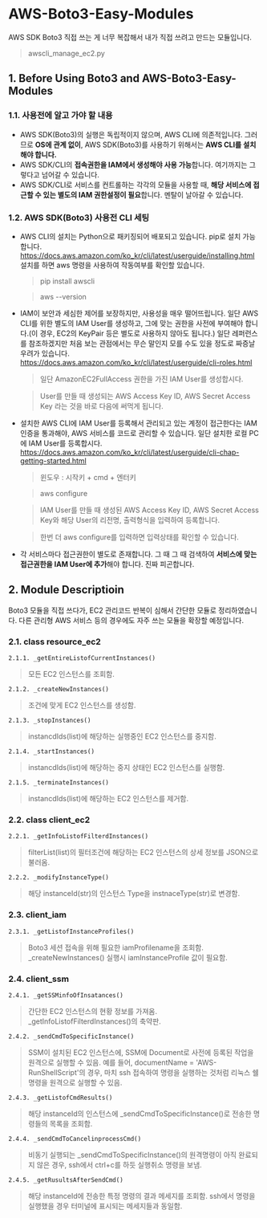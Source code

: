 # AWS-Boto3-Easy-Modules
AWS SDK Boto3 직접 쓰는 게 너무 복잡해서 내가 직접 쓰려고 만드는 모듈입니다.
> awscli_manage_ec2.py

## 1. Before Using Boto3 and AWS-Boto3-Easy-Modules

### 1.1. 사용전에 알고 가야 할 내용

* AWS SDK(Boto3)의 실행은 독립적이지 않으며, AWS CLI에 의존적입니다. 그러므로 **OS에 관계 없이**, AWS SDK(Boto3)를 사용하기 위해서는 **AWS CLI를 설치해야 합니다.**
* AWS SDK/CLI의 **접속권한을 IAM에서 생성해야 사용 가능**합니다. 여기까지는 그렇다고 넘어갈 수 있습니다.
* AWS SDK/CLI로 서비스를 컨트롤하는 각각의 모듈을 사용할 때, **해당 서비스에 접근할 수 있는 별도의 IAM 권한설정이 필요**합니다. 멘탈이 날아갈 수 있습니다.


### 1.2. AWS SDK(Boto3) 사용전 CLI 세팅

* AWS CLI의 설치는 Python으로 패키징되어 배포되고 있습니다. pip로 설치 가능합니다. https://docs.aws.amazon.com/ko_kr/cli/latest/userguide/installing.html 설치를 하면 aws 명령을 사용하여 작동여부를 확인할 있습니다.
	> pip install awscli
	
	> aws --version

* IAM이 보안과 세심한 제어를 보장하지만, 사용성을 매우 떨어뜨립니다. 일단 AWS CLI를 위한 별도의 IAM User를 생성하고, 그에 맞는 권한을 사전에 부여해야 합니다.(이 경우, EC2의 KeyPair 등은 별도로 사용하지 않아도 됩니다.) 일단 레퍼런스를 참조하겠지만 처음 보는 관점에서는 무슨 말인지 모를 수도 있을 정도로 짜증날 우려가 있습니다. https://docs.aws.amazon.com/ko_kr/cli/latest/userguide/cli-roles.html
	> 일단 AmazonEC2FullAccess 권한을 가진 IAM User를 생성합시다.

	> User를 만들 때 생성되는 AWS Access Key ID, AWS Secret Access Key 라는 것을 바로 다음에 써먹게 됩니다.

* 설치한 AWS CLI에 IAM User를 등록해서 관리되고 있는 계정이 접근한다는 IAM 인증을 통과해야, AWS 서비스를 코드로 관리할 수 있습니다. 일단 설치한 로컬 PC에 IAM User를 등록합시다. https://docs.aws.amazon.com/ko_kr/cli/latest/userguide/cli-chap-getting-started.html
	> 윈도우 : 시작키 + cmd + 엔터키

	> aws configure

	> IAM User를 만들 때 생성된 AWS Access Key ID, AWS Secret Access Key와 해당 User의 리전명, 출력형식을 입력하여 등록합니다.

	> 한번 더 aws configure를 입력하면 입력상태를 확인할 수 있습니다.

* 각 서비스마다 접근권한이 별도로 존재합니다. 그 때 그 때 검색하여 **서비스에 맞는 접근권한을 IAM User에 추가**해야 합니다. 진짜 피곤합니다.


## 2. Module Descriptioin
Boto3 모듈을 직접 쓰다가, EC2 관리코드 반복이 심해서 간단한 모듈로 정리하였습니다. 다른 관리형 AWS 서비스 등의 경우에도 자주 쓰는 모듈을 확장할 예정입니다.


### 2.1. class resource_ec2
    2.1.1. _getEntireListofCurrentInstances()
  > 모든 EC2 인스턴스를 조회함.

    2.1.2. _createNewInstances()
  > 조건에 맞게 EC2 인스턴스를 생성함.

    2.1.3. _stopInstances()
  > instancdIds(list)에 해당하는 실행중인 EC2 인스턴스를 중지함.

    2.1.4. _startInstances()
  > instancdIds(list)에 해당하는 중지 상태인 EC2 인스턴스를 실행함.

    2.1.5. _terminateInstances()
  > instancdIds(list)에 해당하는 EC2 인스턴스를 제거함.

### 2.2. class client_ec2
    2.2.1. _getInfoListofFilterdInstances()
  > filterList(list)의 필터조건에 해당하는 EC2 인스턴스의 상세 정보를 JSON으로 불러옴.

    2.2.2. _modifyInstanceType()
  > 해당 instanceId(str)의 인스턴스 Type을 instnaceType(str)로 변경함.

### 2.3. client_iam
    2.3.1. _getListofInstanceProfiles()
  > Boto3 세션 접속을 위해 필요한 iamProfilename을 조회함. _createNewInstances() 실행시 iamInstanceProfile 값이 필요함.

### 2.4. client_ssm
    2.4.1. _getSSMinfoOfInsatances()
  > 간단한 EC2 인스턴스의 현황 정보를 가져옴. _getInfoListofFilterdInstances()의 축약판.

    2.4.2. _sendCmdToSpecificInstance()
  > SSM이 설치된 EC2 인스턴스에, SSM에 Document로 사전에 등록된 작업을 원격으로 실행할 수 있음. 예를 들어, documentName = 'AWS-RunShellScript'의 경우, 마치 ssh 접속하여 명령을 실행하는 것처럼 리눅스 쉘명령을 원격으로 실행할 수 있음.

    2.4.3. _getListofCmdResults()
  > 해당 instanceId의 인스턴스에 _sendCmdToSpecificInstance()로 전송한 명령들의 목록을 조회함.

    2.4.4. _sendCmdToCancelinprocessCmd()
  > 비동기 실행되는 _sendCmdToSpecificInstance()의 원격명령이 아직 완료되지 않은 경우, ssh에서 ctrl+c를 하듯 실행취소 명령을 보냄.

    2.4.5. _getRusultsAfterSendCmd()
  > 해당 instanceId에 전송한 특정 명령의 결과 메세지를 조회함. ssh에서 명령을 실행했을 경우 터미널에 표시되는 메세지들과 동일함.
